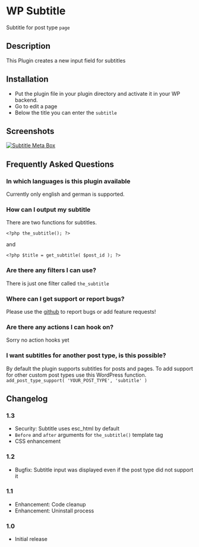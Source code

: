 # WP Subtitle

Subtitle for post type `page`

## Description

This Plugin creates a new input field for subtitles

## Installation

* Put the plugin file in your plugin directory and activate it in your WP backend.
* Go to edit a page
* Below the title you can enter the `subtitle`

## Screenshots

[![Subtitle Meta Box](https://raw.github.com/Horttcore/WordPress-Subtitle/master/screenshot-1.jpg)](https://raw.github.com/Horttcore/WordPress-Subtitle/master/screenshot-1.jpg)

## Frequently Asked Questions

### In which languages is this plugin available

Currently only english and german is supported.

### How can I output my subtitle

There are two functions for subtitles.

`<?php the_subtitle(); ?>`

and

`<?php $title = get_subtitle( $post_id ); ?>`

### Are there any filters I can use?

There is just one filter called `the_subtitle`

### Where can I get support or report bugs?

Please use the [github](https://github.com/Horttcore/WordPress-Subtitle) to report bugs or add feature requests!

### Are there any actions I can hook on?

Sorry no action hooks yet

### I want subtitles for another post type, is this possible?

By default the plugin supports subtitles for posts and pages.
To add support for other custom post types use this WordPress function.
`add_post_type_support( 'YOUR_POST_TYPE', 'subtitle' )`

## Changelog

### 1.3
* Security: Subtitle uses esc_html by default
* `Before` and `after` arguments for `the_subtitle()` template tag
* CSS enhancement

### 1.2
* Bugfix: Subtitle input was displayed even if the post type did not support it

### 1.1
* Enhancement: Code cleanup
* Enhancement: Uninstall process

### 1.0
* Initial release